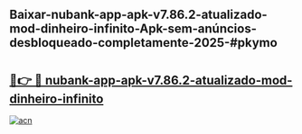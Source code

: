 ## Baixar-nubank-app-apk-v7.86.2-atualizado-mod-dinheiro-infinito-Apk-sem-anúncios-desbloqueado-completamente-2025-#pkymo

# <h2><a href="https://ainizakaria.my?title=nubank-app-apk-v7.86.2-atualizado-mod-dinheiro-infinito&ref=22M">🔗👉 🔴 nubank-app-apk-v7.86.2-atualizado-mod-dinheiro-infinito</a></h2>

[![acn](https://github.com/user-attachments/assets/0f9c940e-d8b0-45ae-aac7-cd30a18b3e1c)](https://ainizakaria.my?title=nubank-app-apk-v7.86.2-atualizado-mod-dinheiro-infinito&ref=22M)

